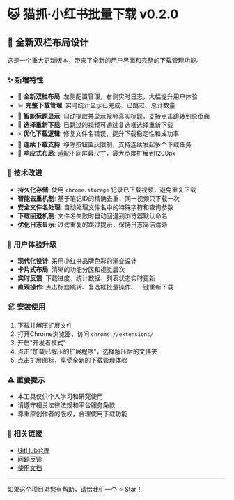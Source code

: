 # 🐱 猫抓·小红书批量下载 v0.2.0

## 🎨 全新双栏布局设计

这是一个重大更新版本，带来了全新的用户界面和完整的下载管理功能。

### ✨ 新增特性

- 🎨 **全新双栏布局**: 左侧配置管理，右侧实时日志，大幅提升用户体验
- 📊 **完整下载管理**: 实时统计显示已完成、已跳过、总计数量
- 📝 **智能标题显示**: 自动提取并显示视频真实标题，支持点击跳转到原页面
- 🔄 **选择重新下载**: 已跳过的视频可通过复选框选择重新下载
- ⚡ **优化下载逻辑**: 修复文件名错误，提升下载稳定性和成功率
- 🚫 **连续下载支持**: 移除按钮置灰限制，支持连续发起多个下载任务
- 📱 **响应式布局**: 适配不同屏幕尺寸，最大宽度扩展到1200px

### 🔧 技术改进

- **持久化存储**: 使用 `chrome.storage` 记录已下载视频，避免重复下载
- **智能去重机制**: 基于笔记ID的精确去重，同一视频只下载一次
- **安全文件名处理**: 自动处理文件名中的特殊字符和查询参数
- **下载回退机制**: 文件名失败时自动回退到浏览器默认命名
- **优化日志显示**: 过滤重复的跳过提示，保持日志简洁清晰

### 🎯 用户体验升级

- **现代化设计**: 采用小红书品牌色彩的渐变设计
- **卡片式布局**: 清晰的功能分区和视觉层次
- **实时反馈**: 下载进度、统计数据、列表状态实时更新
- **直观操作**: 点击标题跳转、复选框批量操作、一键重新下载

### 📦 安装使用

1. 下载并解压扩展文件
2. 打开Chrome浏览器，访问 `chrome://extensions/`
3. 开启"开发者模式"
4. 点击"加载已解压的扩展程序"，选择解压后的文件夹
5. 点击扩展图标，享受全新的下载管理体验

### ⚠️ 重要提示

- 本工具仅供个人学习和研究使用
- 请遵守相关法律法规和平台服务条款
- 尊重原创作者的版权，合理使用下载功能

### 🔗 相关链接

- [GitHub仓库](https://github.com/Rayinf/cat-catch-xhs-download)
- [问题反馈](https://github.com/Rayinf/cat-catch-xhs-download/issues)
- [使用文档](https://github.com/Rayinf/cat-catch-xhs-download#readme)

---

如果这个项目对您有帮助，请给我们一个 ⭐️ Star！ 